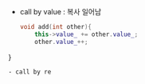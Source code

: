 - call by value : 복사 일어남
  ```c++
  void add(int other){
	  this->value_ += other.value_;
	  other.value_++;
}
```
- call by re